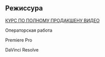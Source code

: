 ## Режиссура
[КУРС ПО ПОЛНОМУ ПРОДАКШЕНУ ВИДЕО](_lessons/КУРС%20ПО%20ПОЛНОМУ%20ПРОДАКШЕНУ%20ВИДЕО.md)

Операторская работа

Premiere Pro


DaVinci Resolve
